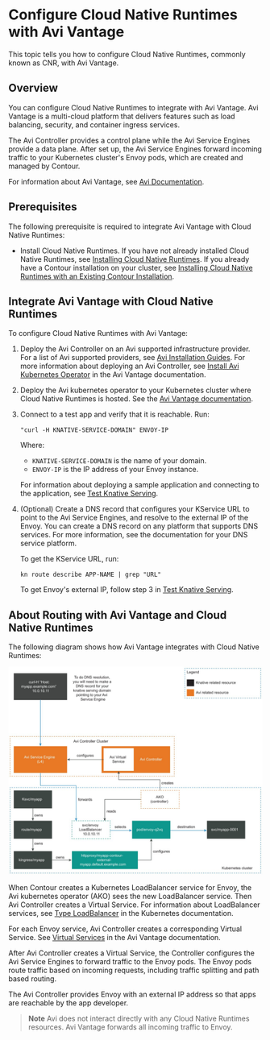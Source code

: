 # Configure Cloud Native Runtimes with Avi Vantage

This topic tells you how to configure Cloud Native Runtimes, commonly known as CNR, with Avi Vantage.

## <a id="overview"></a> Overview

You can configure Cloud Native Runtimes to integrate with Avi Vantage. Avi
Vantage is a multi-cloud platform that delivers features such as load balancing,
security, and container ingress services. 

The Avi Controller provides a control
plane while the Avi Service Engines provide a data plane. After set up, the Avi
Service Engines forward incoming traffic to your Kubernetes cluster's Envoy
pods, which are created and managed by Contour.

For information about Avi Vantage,
see [Avi Documentation](https://avinetworks.com/docs/).

## <a id="prerecs"></a> Prerequisites

The following prerequisite is required to integrate Avi Vantage with Cloud Native Runtimes:

- Install Cloud Native Runtimes.
   If you have not already installed Cloud Native Runtimes, see [Installing Cloud Native Runtimes](./app-operators/install.hbs.md).
   If you already have a Contour installation on your cluster, see [Installing Cloud Native Runtimes with an Existing Contour Installation](./contour.hbs.md).

## <a id="integrate-avi"></a> Integrate Avi Vantage with Cloud Native Runtimes

To configure Cloud Native Runtimes with Avi Vantage:

1. Deploy the Avi Controller on an Avi supported infrastructure provider.
For a list of Avi supported providers, see [Avi Installation Guides](https://avinetworks.com/docs/20.1/installation-guides-landing-page/).
For more information about deploying an Avi Controller, see [Install Avi Kubernetes Operator](https://avinetworks.com/docs/ako/1.2/ako-installation/) in the Avi Vantage documentation.

1. Deploy the Avi kubernetes operator to your Kubernetes cluster where Cloud Native Runtimes is hosted. See the [Avi Vantage documentation](https://avinetworks.com/docs/).

1. Connect to a test app and verify that it is reachable. Run:
   
   ```console
   "curl -H KNATIVE-SERVICE-DOMAIN" ENVOY-IP
   ```

   Where:

   - `KNATIVE-SERVICE-DOMAIN` is the name of your domain.
   - `ENVOY-IP` is the IP address of your Envoy instance.

   For information about deploying a sample application and connecting to the application, see [Test Knative Serving](./app-operators/verifying-serving.hbs.md#test-knative-serving-1).

2. (Optional) Create a DNS record that configures your KService URL to point to the Avi Service Engines, and resolve to the external IP of the Envoy. You can create a DNS record on any platform that supports DNS services. For more information, see the documentation for your DNS service platform.

   To get the KService URL, run:
   
   ```console
   kn route describe APP-NAME | grep "URL"
   ```

   To get Envoy's external IP, follow step 3 in [Test Knative Serving](./app-operators/verifying-serving.hbs.md#test-knative-serving-1).

## <a id='avi-cnr-routing'></a> About Routing with Avi Vantage and Cloud Native Runtimes

The following diagram shows how Avi Vantage integrates with Cloud Native Runtimes:

![This diagram illustrates the workflow described in the text below.](../images/avi-cnr-integration.jpg)

When Contour creates a Kubernetes LoadBalancer service for Envoy, the Avi kubernetes operator (AKO) sees the new LoadBalancer service.
Then Avi Controller creates a Virtual Service. For information about LoadBalancer services, see
[Type LoadBalancer](https://kubernetes.io/docs/concepts/services-networking/service/#loadbalancer) in the Kubernetes documentation.

For each Envoy service, Avi Controller creates a corresponding Virtual Service.
See [Virtual Services](https://avinetworks.com/docs/latest/architectural-overview/applications/virtual-services/) in the Avi Vantage documentation.

After Avi Controller creates a Virtual Service, the Controller configures the Avi Service Engines to forward traffic to the Envoy pods. The Envoy pods route traffic based on incoming requests, including traffic splitting and path based routing.

The Avi Controller provides Envoy with an external IP address so that apps are reachable by the app developer.

> **Note** Avi does not interact directly with any Cloud Native Runtimes resources. Avi Vantage forwards all incoming traffic to Envoy.
